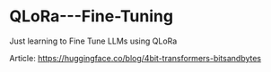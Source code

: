 # QLoRa---Fine-Tuning
Just learning to Fine Tune LLMs using QLoRa

Article: https://huggingface.co/blog/4bit-transformers-bitsandbytes


